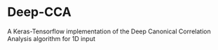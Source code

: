 # Deep-CCA
A Keras-Tensorflow implementation of the Deep Canonical Correlation Analysis  algorithm for 1D input
